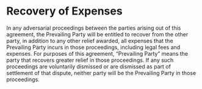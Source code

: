 # Recovery of Expenses

In any adversarial proceedings between the parties arising out of this agreement, the Prevailing Party will be entitled to recover from the other party, in addition to any other relief awarded, all expenses that the Prevailing Party incurs in those proceedings, including legal fees and expenses. For purposes of this agreement, “Prevailing Party” means the party that recovers greater relief in those proceedings. If any such proceedings are voluntarily dismissed or are dismissed as part of settlement of that dispute, neither party will be the Prevailing Party in those proceedings.

